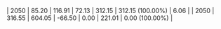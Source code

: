 | 2050 | 85.20 | 116.91 |  72.13 | 312.15 | 312.15 (100.00%) | 6.06 |
| 2050 | 316.55 | 604.05 | -66.50 | 0.00 | 221.01 | 0.00 (100.00%) |
